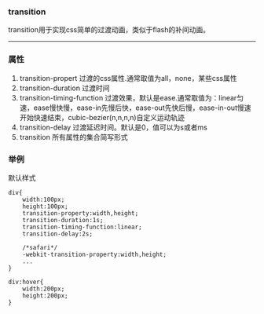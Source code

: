 ### transition

transition用于实现css简单的过渡动画，类似于flash的补间动画。
***

### 属性

1. transition-propert  			过渡的css属性.通常取值为all，none，某些css属性
2. transition-duration 			过渡时间
3. transition-timing-function  过渡效果，默认是ease.通常取值为：linear匀速，ease慢快慢，ease-in先慢后快，ease-out先快后慢，ease-in-out慢速开始快速结束，cubic-bezier(n,n,n,n)自定义运动轨迹
4. transition-delay 			过渡延迟时间。默认是0，值可以为s或者ms
5. transition					所有属性的集合简写形式


### 举例

默认样式

	div{
		width:100px;
		height:100px;
		transition-property:width,height;
		transition-duration:1s;
		transition-timing-function:linear;
		transition-delay:2s;
		
		/*safari*/
		-webkit-transition-property:width,height;
		...
	}
	
	div:hover{
		width:200px;
		height:200px;
	}
